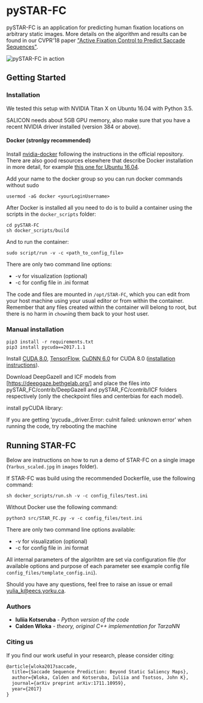 # pySTAR-FC
pySTAR-FC is an application for predicting human fixation locations on arbitrary static images.
More details on the algorithm and results can be found in our CVPR'18 paper ["Active Fixation Control to Predict Saccade Sequences"](http://openaccess.thecvf.com/content_cvpr_2018/papers/Wloka_Active_Fixation_Control_CVPR_2018_paper.pdf).

![pySTAR-FC in action](examples/Yarbus.gif)

## Getting Started

### Installation

We tested this setup with NVIDIA Titan X on Ubuntu 16.04 with Python 3.5.

SALICON needs about 5GB GPU memory, also make sure that you have a recent NVIDIA driver installed (version 384 or above).

#### Docker (stronlgy recommended)

Install [nvidia-docker](https://github.com/NVIDIA/nvidia-docker) following the instructions in the official repository. There are also good resources elsewhere that describe Docker installation in more detail, for example [this one for Ubuntu 16.04](https://chunml.github.io/ChunML.github.io/project/Installing-NVIDIA-Docker-On-Ubuntu-16.04/).

Add your name to the docker group so you can run docker commands without sudo
```
usermod -aG docker <yourLoginUsername>
```

After Docker is installed all you need to do is to build a container using the scripts in the ```docker_scripts``` folder:
```
cd pySTAR-FC
sh docker_scripts/build
```

And to run the container:

```
sudo script/run -v -c <path_to_config_file>
```
There are only two command line options:
* -v for visualization  (optional)
* -c for config file in .ini format

The code and files are mounted in `/opt/STAR-FC`, which you can edit from your host machine using your usual editor or from within the container. Remember that any files created within the container will belong to root, but there is no harm in `chown`ing them back to your host user.



### Manual installation

```
pip3 install -r requirements.txt
pip3 install pycuda==2017.1.1
```

Install [CUDA 8.0](https://developer.nvidia.com/cuda-toolkit-archive), [TensorFlow](https://www.tensorflow.org/install/), [CuDNN 6.0](https://developer.nvidia.com/rdp/cudnn-archive) for CUDA 8.0 ([installation instructions](http://docs.nvidia.com/deeplearning/sdk/cudnn-install/index.html)).

Download DeepGazeII and ICF models from [https://deepgaze.bethgelab.org/] and place the files into pySTAR_FC/contrib/DeepGazeII and pySTAR_FC/contrib/ICF folders respectively (only the checkpoint files and centerbias for each model).

install pyCUDA library:

If you are getting 'pycuda._driver.Error: cuInit failed: unknown error' when running the code, try rebooting the machine

## Running STAR-FC

Below are instructions on how to run a demo of STAR-FC on a single image (```Yarbus_scaled.jpg``` in ```images``` folder).

If STAR-FC was build using the recommended Dockerfile, use the following command:
```
sh docker_scripts/run.sh -v -c config_files/test.ini
```

Without Docker use the following command:
```
python3 src/STAR_FC.py -v -c config_files/test.ini
```

There are only two command line options available:
* -v for visualization (optional)
* -c for config file in .ini format

All internal parameters of the algorihtm are set via configuration file (for available options and purpose of each parameter see example config file `config_files/template_config.ini`).

Should you have any questions, feel free to raise an issue or email yulia_k@eecs.yorku.ca.

### Authors

* **Iuliia Kotseruba** - *Python version of the code*
* **Calden Wloka** - *theory, original C++ implementation for TarzaNN*

### Citing us

If you find our work useful in your research, please consider citing:

```latex
@article{wloka2017saccade,
  title={Saccade Sequence Prediction: Beyond Static Saliency Maps},
  author={Wloka, Calden and Kotseruba, Iuliia and Tsotsos, John K},
  journal={arXiv preprint arXiv:1711.10959},
  year={2017}
}
```
